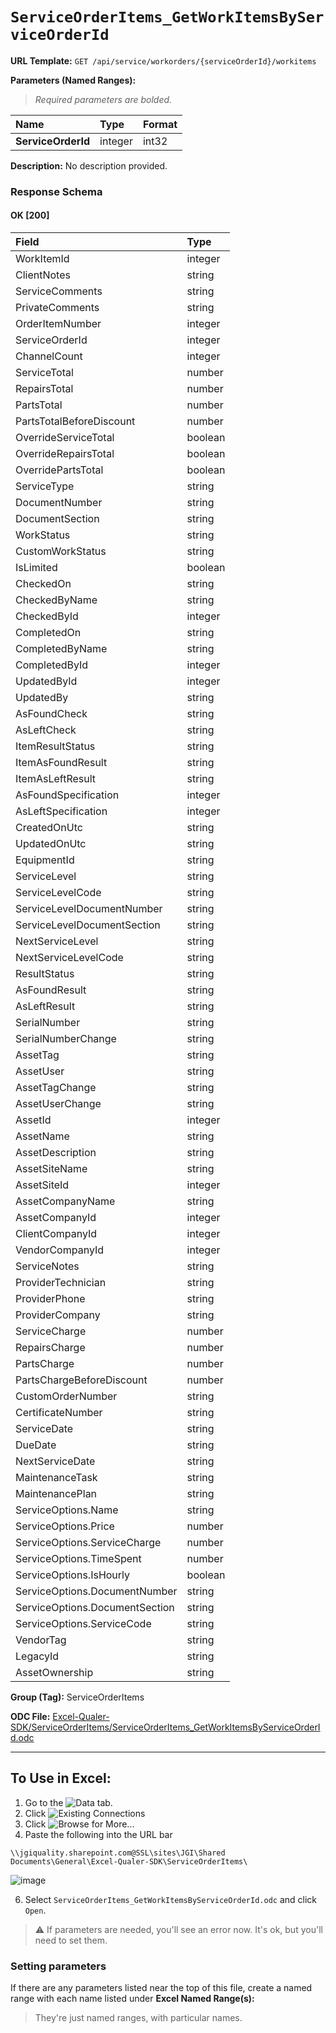 # `ServiceOrderItems_GetWorkItemsByServiceOrderId`
> 

**URL Template:**
`GET /api/service/workorders/{serviceOrderId}/workitems`

**Parameters (Named Ranges):**

> *Required parameters are bolded.*

| Name               | Type    | Format   |
|:-------------------|:--------|:---------|
| **ServiceOrderId** | integer | int32    |

**Description:**
No description provided.

### Response Schema

#### OK [200]

| Field                          | Type    |
|:-------------------------------|:--------|
| WorkItemId                     | integer |
| ClientNotes                    | string  |
| ServiceComments                | string  |
| PrivateComments                | string  |
| OrderItemNumber                | integer |
| ServiceOrderId                 | integer |
| ChannelCount                   | integer |
| ServiceTotal                   | number  |
| RepairsTotal                   | number  |
| PartsTotal                     | number  |
| PartsTotalBeforeDiscount       | number  |
| OverrideServiceTotal           | boolean |
| OverrideRepairsTotal           | boolean |
| OverridePartsTotal             | boolean |
| ServiceType                    | string  |
| DocumentNumber                 | string  |
| DocumentSection                | string  |
| WorkStatus                     | string  |
| CustomWorkStatus               | string  |
| IsLimited                      | boolean |
| CheckedOn                      | string  |
| CheckedByName                  | string  |
| CheckedById                    | integer |
| CompletedOn                    | string  |
| CompletedByName                | string  |
| CompletedById                  | integer |
| UpdatedById                    | integer |
| UpdatedBy                      | string  |
| AsFoundCheck                   | string  |
| AsLeftCheck                    | string  |
| ItemResultStatus               | string  |
| ItemAsFoundResult              | string  |
| ItemAsLeftResult               | string  |
| AsFoundSpecification           | integer |
| AsLeftSpecification            | integer |
| CreatedOnUtc                   | string  |
| UpdatedOnUtc                   | string  |
| EquipmentId                    | string  |
| ServiceLevel                   | string  |
| ServiceLevelCode               | string  |
| ServiceLevelDocumentNumber     | string  |
| ServiceLevelDocumentSection    | string  |
| NextServiceLevel               | string  |
| NextServiceLevelCode           | string  |
| ResultStatus                   | string  |
| AsFoundResult                  | string  |
| AsLeftResult                   | string  |
| SerialNumber                   | string  |
| SerialNumberChange             | string  |
| AssetTag                       | string  |
| AssetUser                      | string  |
| AssetTagChange                 | string  |
| AssetUserChange                | string  |
| AssetId                        | integer |
| AssetName                      | string  |
| AssetDescription               | string  |
| AssetSiteName                  | string  |
| AssetSiteId                    | integer |
| AssetCompanyName               | string  |
| AssetCompanyId                 | integer |
| ClientCompanyId                | integer |
| VendorCompanyId                | integer |
| ServiceNotes                   | string  |
| ProviderTechnician             | string  |
| ProviderPhone                  | string  |
| ProviderCompany                | string  |
| ServiceCharge                  | number  |
| RepairsCharge                  | number  |
| PartsCharge                    | number  |
| PartsChargeBeforeDiscount      | number  |
| CustomOrderNumber              | string  |
| CertificateNumber              | string  |
| ServiceDate                    | string  |
| DueDate                        | string  |
| NextServiceDate                | string  |
| MaintenanceTask                | string  |
| MaintenancePlan                | string  |
| ServiceOptions.Name            | string  |
| ServiceOptions.Price           | number  |
| ServiceOptions.ServiceCharge   | number  |
| ServiceOptions.TimeSpent       | number  |
| ServiceOptions.IsHourly        | boolean |
| ServiceOptions.DocumentNumber  | string  |
| ServiceOptions.DocumentSection | string  |
| ServiceOptions.ServiceCode     | string  |
| VendorTag                      | string  |
| LegacyId                       | string  |
| AssetOwnership                 | string  |

**Group (Tag):**
ServiceOrderItems

**ODC File:**
[Excel-Qualer-SDK/ServiceOrderItems/ServiceOrderItems_GetWorkItemsByServiceOrderId.odc](https://github.com/Johnson-Gage-Inspection-Inc/qualer-sdk-odc/blob/main/Excel-Qualer-SDK/ServiceOrderItems/ServiceOrderItems_GetWorkItemsByServiceOrderId.odc)

---

To Use in Excel:
---

1. Go to the ![`Data`](https://github.com/user-attachments/assets/da437a70-57b3-4c5b-bb01-4910ece19ed1)
 tab.
3. Click ![Existing Connections](https://github.com/user-attachments/assets/a2f1ed67-b2e0-4c23-ac90-68c870e60289)
4. Click ![`Browse for More...`](https://github.com/user-attachments/assets/8e698494-6865-41e7-b6fa-043aea81809a)
5. Paste the following into the URL bar
```
\\jgiquality.sharepoint.com@SSL\sites\JGI\Shared Documents\General\Excel-Qualer-SDK\ServiceOrderItems\
```

![image](https://github.com/user-attachments/assets/1e1a8d87-0377-446d-aaf5-d78562991db3)

6. Select `ServiceOrderItems_GetWorkItemsByServiceOrderId.odc` and click `Open`.

> ⚠️ If parameters are needed, you'll see an error now. It's ok, but you'll need to set them.

### Setting parameters
If there are any parameters listed near the top of this file, create a named range with each name listed under **Excel Named Range(s):**
> They're just named ranges, with particular names.

